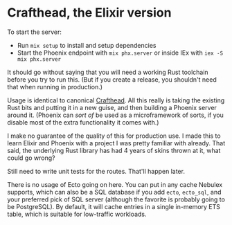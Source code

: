 # Crafthead, the Elixir version

To start the server:

  * Run `mix setup` to install and setup dependencies
  * Start the Phoenix endpoint with `mix phx.server` or inside IEx with `iex -S mix phx.server`

It should go without saying that you will need a working Rust toolchain before you try to run this. (But if you create
a release, you shouldn't need that when running in production.)

Usage is identical to canonical [Crafthead](https://crafthead.net). All this really is taking the existing Rust bits
and putting it in a new guise, and then building a Phoenix server around it. (Phoenix can _sort of_ be used as a
microframework of sorts, if you disable most of the extra functionality it comes with.)

I make no guarantee of the quality of this for production use. I made this to learn Elixir and Phoenix with a project
I was pretty familiar with already. That said, the underlying Rust library has had 4 years of skins thrown at it, what
could go wrong?

Still need to write unit tests for the routes. That'll happen later.

There is no usage of Ecto going on here. You can put in any cache Nebulex supports, which can also be a SQL database if you
add `ecto`, `ecto_sql`, and your preferred pick of SQL server (although the favorite is probably going to be PostgreSQL). By
default, it will cache entries in a single in-memory ETS table, which is suitable for low-traffic workloads.
